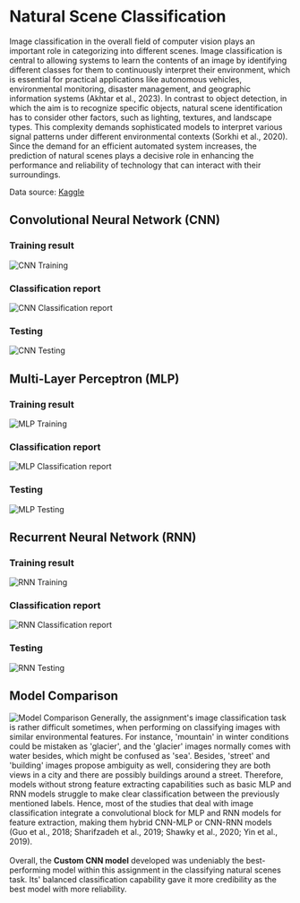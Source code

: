 # Natural Scene Classification
Image classification in the overall field of computer vision plays an important role in categorizing into different scenes. Image classification is central to allowing systems to learn the contents of an image by identifying different classes for them to continuously interpret their environment, which is essential for practical applications like autonomous vehicles, environmental monitoring, disaster management, and geographic information systems (Akhtar et al., 2023). In contrast to object detection, in which the aim is to recognize specific objects, natural scene identification has to consider other factors, such as lighting, textures, and landscape types. This complexity demands sophisticated models to interpret various signal patterns under different environmental contexts (Sorkhi et al., 2020). Since the demand for an efficient automated system increases, the prediction of natural scenes plays a decisive role in enhancing the performance and reliability of technology that can interact with their surroundings.

Data source:
[Kaggle](https://www.kaggle.com/datasets/puneet6060/intel-image-classification/data)

## Convolutional Neural Network (CNN)
### Training result
![CNN Training](Report_Screenshots/CustomCNNmodel/5:1.png "CNN Training")
### Classification report
![CNN Classification report](Report_Screenshots/CustomCNNmodel/6:2.png "CNN Classification report")
### Testing
![CNN Testing](Report_Screenshots/CustomCNNmodel/30.png "CNN Testing")

## Multi-Layer Perceptron (MLP)
### Training result
![MLP Training](Report_Screenshots/CustomCNNmodel/5:1.png "MLP Training")
### Classification report
![MLP Classification report](Report_Screenshots/CustomCNNmodel/6:2.png "MLP Classification report")
### Testing
![MLP Testing](Report_Screenshots/CustomCNNmodel/30.png "MLP Testing")

## Recurrent Neural Network (RNN)
### Training result
![RNN Training](Report_Screenshots/CustomCNNmodel/5:1.png "RNN Training")
### Classification report
![RNN Classification report](Report_Screenshots/CustomCNNmodel/6:2.png "RNN Classification report")
### Testing
![RNN Testing](Report_Screenshots/CustomCNNmodel/30.png "RNN Testing")

## Model Comparison
![Model Comparison](Report_Screenshots/comparison.png "Model Comparison")
Generally, the assignment's image classification task is rather difficult sometimes, when performing on classifying images with similar environmental features. For instance, 'mountain' in winter conditions could be mistaken as 'glacier', and the 'glacier' images normally comes with water besides, which might be confused as 'sea'. Besides, 'street' and 'building' images propose ambiguity as well, considering they are both views in a city and there are possibly buildings around a street. Therefore, models without strong feature extracting capabilities such as basic MLP and RNN models struggle to make clear classification between the previously mentioned labels. Hence, most of the studies that deal with image classification integrate a convolutional block for MLP and RNN models for feature extraction, making them hybrid CNN-MLP or CNN-RNN models (Guo et al., 2018; Sharifzadeh et al., 2019; Shawky et al., 2020; Yin et al., 2019).
<br><br>
Overall, the **Custom CNN model** developed was undeniably the best-performing model within this assignment in the classifying natural scenes task. Its' balanced classification capability gave it more credibility as the best model with more reliability.
